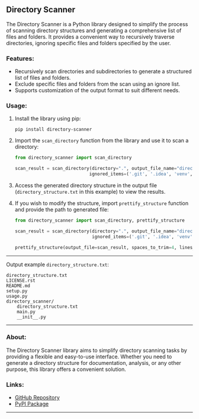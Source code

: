## Directory Scanner

The Directory Scanner is a Python library designed to simplify the process of scanning directory structures and generating a comprehensive list of files and folders. It provides a convenient way to recursively traverse directories, ignoring specific files and folders specified by the user.

### Features:
- Recursively scan directories and subdirectories to generate a structured list of files and folders.
- Exclude specific files and folders from the scan using an ignore list.
- Supports customization of the output format to suit different needs.

### Usage:
1. Install the library using pip:
    ```
    pip install directory-scanner
    ```

2. Import the `scan_directory` function from the library and use it to scan a directory:
    ```python
   from directory_scanner import scan_directory
   
   scan_result = scan_directory(directory=".", output_file_name="directory_structure.txt",
                                ignored_items=('.git', '.idea', 'venv', '__pycache__',))
    ```
3. Access the generated directory structure in the output file (`directory_structure.txt` in this example) to view the results.

4. If you wish to modify the structure, import `prettify_structure` function and provide the path to generated file:
   ```python
   from directory_scanner import scan_directory, prettify_structure
   
   scan_result = scan_directory(directory=".", output_file_name="directory_structure.txt",
                                ignored_items=('.git', '.idea', 'venv', '__pycache__',))
   
   prettify_structure(output_file=scan_result, spaces_to_trim=4, lines_to_trim=1)
   ```
   
---
Output example `directory_structure.txt`:
```
directory_structure.txt
LICENSE.rst
README.md
setup.py
usage.py
directory_scanner/
    directory_structure.txt
    main.py
    __init__.py
```
---

### About:
The Directory Scanner library aims to simplify directory scanning tasks by providing a flexible and easy-to-use interface. Whether you need to generate a directory structure for documentation, analysis, or any other purpose, this library offers a convenient solution.

### Links:
- [GitHub Repository](https://github.com/Armen-Jean-Andreasian/directory-scanner)
- [PyPI Package](https://pypi.org/project/directory-scanner/)

---